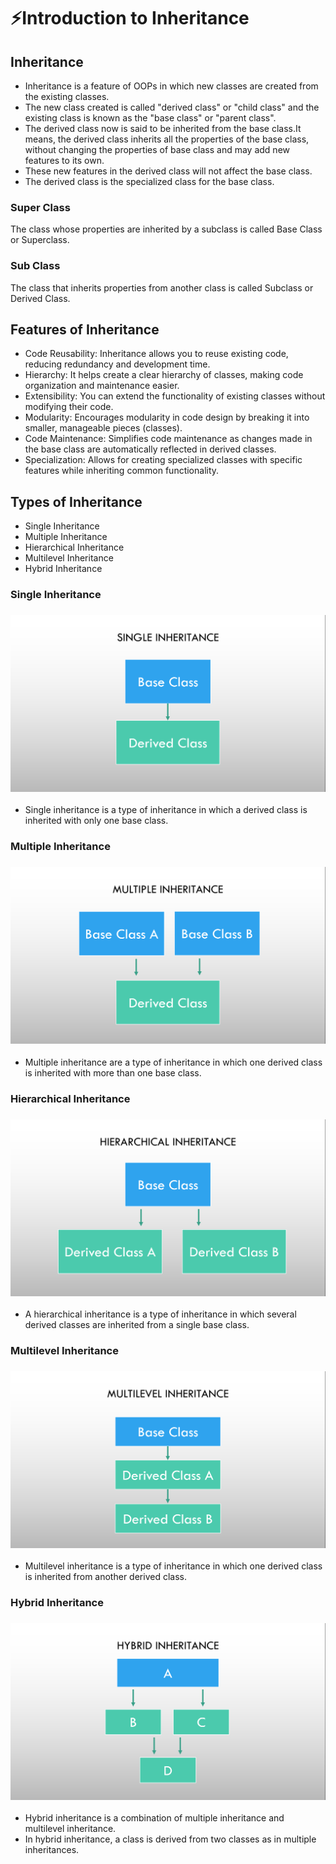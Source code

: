 # ⚡Introduction to Inheritance

## Inheritance

- Inheritance is a feature of OOPs in which new classes are created from the existing classes.
- The new class created is called "derived class" or "child class" and the existing class is known as the "base class" or "parent class".
- The derived class now is said to be inherited from the base class.It means, the derived class inherits all the properties of the base class, without changing the properties of base class and may add new features to its own.
- These new features in the derived class will not affect the base class.
- The derived class is the specialized class for the base class.

### Super Class

The class whose properties are inherited by a subclass is called Base Class or Superclass.

### Sub Class

The class that inherits properties from another class is called Subclass or Derived Class.

## Features of Inheritance

- Code Reusability: Inheritance allows you to reuse existing code, reducing redundancy and development time.
- Hierarchy: It helps create a clear hierarchy of classes, making code organization and maintenance easier.
- Extensibility: You can extend the functionality of existing classes without modifying their code.
- Modularity: Encourages modularity in code design by breaking it into smaller, manageable pieces (classes).
- Code Maintenance: Simplifies code maintenance as changes made in the base class are automatically reflected in derived classes.
- Specialization: Allows for creating specialized classes with specific features while inheriting common functionality.

## Types of Inheritance

- Single Inheritance
- Multiple Inheritance
- Hierarchical Inheritance
- Multilevel Inheritance
- Hybrid Inheritance

### Single Inheritance

### <img src="1.png">

- Single inheritance is a type of inheritance in which a derived class is inherited with only one base class.

### Multiple Inheritance

### <img src="2.png">

- Multiple inheritance are a type of inheritance in which one derived class is inherited with more than one base class.

### Hierarchical Inheritance

### <img src="3.png">

- A hierarchical inheritance is a type of inheritance in which several derived classes are inherited from a single base class.

### Multilevel Inheritance

### <img src="4.png">

- Multilevel inheritance is a type of inheritance in which one derived class is inherited from another derived class.

### Hybrid Inheritance

### <img src="5.png">

- Hybrid inheritance is a combination of multiple inheritance and multilevel inheritance.
- In hybrid inheritance, a class is derived from two classes as in multiple inheritances.
